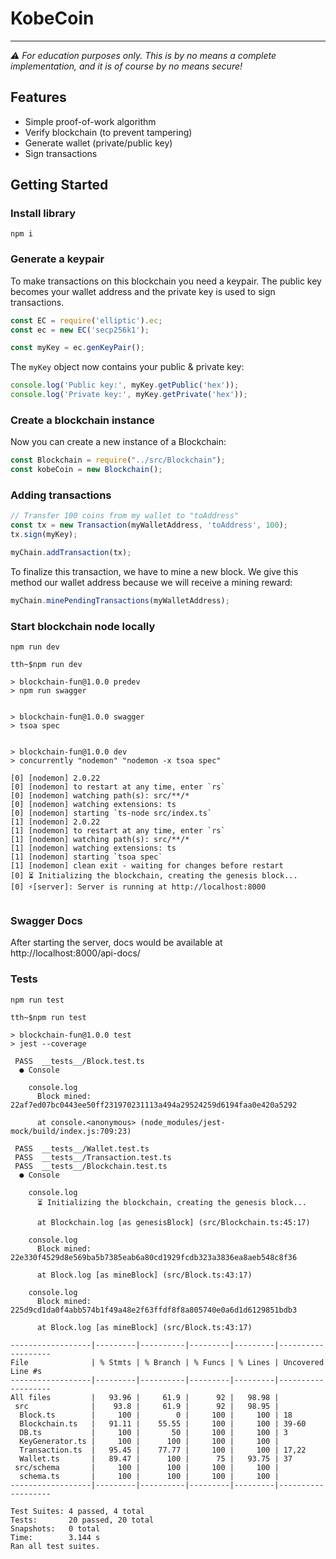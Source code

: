 # KobeCoin
---

*⚠️ For education purposes only. This is by no means a complete implementation, and it is of course by no means secure!*

## Features

* Simple proof-of-work algorithm
* Verify blockchain (to prevent tampering)
* Generate wallet (private/public key)
* Sign transactions

## Getting Started

### Install library
```
npm i
```

### Generate a keypair
To make transactions on this blockchain you need a keypair. The public key becomes your wallet address and the private key is used to sign transactions.

```js
const EC = require('elliptic').ec;
const ec = new EC('secp256k1');

const myKey = ec.genKeyPair();
```

The `myKey` object now contains your public & private key:

```ts
console.log('Public key:', myKey.getPublic('hex'));
console.log('Private key:', myKey.getPrivate('hex'));
```

### Create a blockchain instance
Now you can create a new instance of a Blockchain:

```ts
const Blockchain = require("../src/Blockchain");
const kobeCoin = new Blockchain();
```

### Adding transactions
```js
// Transfer 100 coins from my wallet to "toAddress"
const tx = new Transaction(myWalletAddress, 'toAddress', 100);
tx.sign(myKey);

myChain.addTransaction(tx);
```

To finalize this transaction, we have to mine a new block. We give this method our wallet address because we will receive a mining reward:

```js
myChain.minePendingTransactions(myWalletAddress);
```

### Start blockchain node locally

````
npm run dev

tth~$npm run dev

> blockchain-fun@1.0.0 predev
> npm run swagger


> blockchain-fun@1.0.0 swagger
> tsoa spec


> blockchain-fun@1.0.0 dev
> concurrently "nodemon" "nodemon -x tsoa spec"

[0] [nodemon] 2.0.22
[0] [nodemon] to restart at any time, enter `rs`
[0] [nodemon] watching path(s): src/**/*
[0] [nodemon] watching extensions: ts
[0] [nodemon] starting `ts-node src/index.ts`
[1] [nodemon] 2.0.22
[1] [nodemon] to restart at any time, enter `rs`
[1] [nodemon] watching path(s): src/**/*
[1] [nodemon] watching extensions: ts
[1] [nodemon] starting `tsoa spec`
[1] [nodemon] clean exit - waiting for changes before restart
[0] ⏳ Initializing the blockchain, creating the genesis block...
[0] ⚡️[server]: Server is running at http://localhost:8000


````

### Swagger Docs

After starting the server, docs would be available at http://localhost:8000/api-docs/


### Tests

````
npm run test

tth~$npm run test

> blockchain-fun@1.0.0 test
> jest --coverage

 PASS  __tests__/Block.test.ts
  ● Console

    console.log
      Block mined: 22af7ed07bc0443ee50ff231970231113a494a29524259d6194faa0e420a5292

      at console.<anonymous> (node_modules/jest-mock/build/index.js:709:23)

 PASS  __tests__/Wallet.test.ts
 PASS  __tests__/Transaction.test.ts
 PASS  __tests__/Blockchain.test.ts
  ● Console

    console.log
      ⏳ Initializing the blockchain, creating the genesis block...

      at Blockchain.log [as genesisBlock] (src/Blockchain.ts:45:17)

    console.log
      Block mined: 22e330f4529d8e569ba5b7385eab6a80cd1929fcdb323a3836ea8aeb548c8f36

      at Block.log [as mineBlock] (src/Block.ts:43:17)

    console.log
      Block mined: 225d9cd1da0f4abb574b1f49a48e2f63ffdf8f8a805740e0a6d1d6129851bdb3

      at Block.log [as mineBlock] (src/Block.ts:43:17)

------------------|---------|----------|---------|---------|-------------------
File              | % Stmts | % Branch | % Funcs | % Lines | Uncovered Line #s 
------------------|---------|----------|---------|---------|-------------------
All files         |   93.96 |     61.9 |      92 |   98.98 |                   
 src              |    93.8 |     61.9 |      92 |   98.95 |                   
  Block.ts        |     100 |        0 |     100 |     100 | 18                
  Blockchain.ts   |   91.11 |    55.55 |     100 |     100 | 39-60             
  DB.ts           |     100 |       50 |     100 |     100 | 3                 
  KeyGenerator.ts |     100 |      100 |     100 |     100 |                   
  Transaction.ts  |   95.45 |    77.77 |     100 |     100 | 17,22             
  Wallet.ts       |   89.47 |      100 |      75 |   93.75 | 37                
 src/schema       |     100 |      100 |     100 |     100 |                   
  schema.ts       |     100 |      100 |     100 |     100 |                   
------------------|---------|----------|---------|---------|-------------------

Test Suites: 4 passed, 4 total
Tests:       20 passed, 20 total
Snapshots:   0 total
Time:        3.144 s
Ran all test suites.

````
